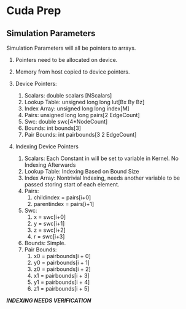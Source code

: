 # Cuda Prep

## Simulation Parameters

Simulation Parameters will all be pointers to arrays. 
1. Pointers need to be allocated on device.
2. Memory from host copied to device pointers.
3. Device Pointers:
   1. Scalars: double scalars [NScalars]
   2. Lookup Table: unsigned long long lut[Bx By Bz]
   3. Index Array: unsigned long long index[M]
   4. Pairs: unsigned long long pairs[2 EdgeCount]
   5. Swc: double swc[4*NodeCount]
   6. Bounds: int bounds[3]
   7. Pair Bounds: int pairbounds[3 2 EdgeCount]

4. Indexing Device Pointers
    1. Scalars: Each Constant in will be set to variable in Kernel. No Indexing Afterwards
    2. Lookup Table: Indexing Based on Bound Size
    3. Index Array: Nontrivial Indexing, needs another variable to be passed storing start of each element.
    4. Pairs: 
       1. childindex = pairs[i+0]
       2. parentindex = pairs[i+1]
    5. Swc:  
       1. x = swc[i+0]
       2. y = swc[i+1]
       3. z = swc[i+2]
       4. r = swc[i+3]
    6. Bounds: Simple.
    7. Pair Bounds: 
       1. x0 = pairbounds[i + 0]
       2. y0 = pairbounds[i + 1]
       3. z0 = pairbounds[i + 2]
       4. x1 = pairbounds[i + 3]
       5. y1 = pairbounds[i + 4]
       6. z1 = pairbounds[i + 5]

***INDEXING NEEDS VERIFICATION***

